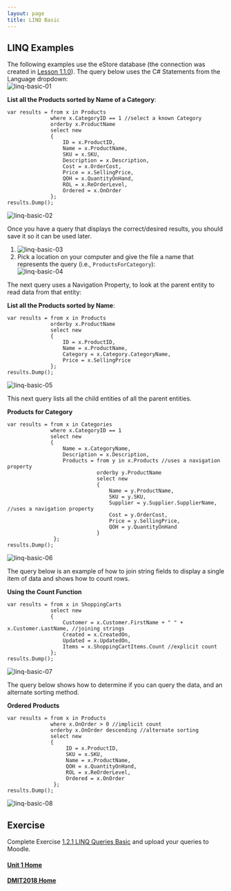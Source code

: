 ```yaml
---
layout: page
title: LINQ Basic
---
```


## LINQ Examples
The following examples use the eStore database (the connection was created in [Lesson 1.1.0](1_1_0.md)). The query below uses the C# Statements from the Language dropdown:<br>
![linq-basic-01](files/linq-basic-01.jpg)

**List all the Products sorted by Name of a Category**:

```
var results = from x in Products
              where x.CategoryID == 1 //select a known Category
              orderby x.ProductName
              select new
              {
                  ID = x.ProductID,
                  Name = x.ProductName,
                  SKU = x.SKU,
                  Description = x.Description,
                  Cost = x.OrderCost,
                  Price = x.SellingPrice, 
                  QOH = x.QuantityOnHand,
                  ROL = x.ReOrderLevel,
                  Ordered = x.OnOrder
              };
results.Dump();
```

![linq-basic-02](files/linq-basic-02.jpg)

Once you have a query that displays the correct/desired results, you should save it so it can be used later.
1. ![linq-basic-03](files/linq-basic-03.jpg)
2.	Pick a location on your computer and give the file a name that represents the query (i.e., `ProductsForCategory`):<br>
![linq-basic-04](files/linq-basic-04.jpg)

The next query uses a Navigation Property, to look at the parent entity to read data from that entity:

**List all the Products sorted by Name**:

```
var results = from x in Products
              orderby x.ProductName
              select new
              {
                  ID = x.ProductID,
                  Name = x.ProductName,
                  Category = x.Category.CategoryName,
                  Price = x.SellingPrice
              };
results.Dump();
```

![linq-basic-05](files/linq-basic-05.jpg)

This next query lists all the child entities of all the parent entities.

**Products for Category**

```
var results = from x in Categories
              where x.CategoryID == 1
              select new
              {
                  Name = x.CategoryName,
                  Description = x.Description,
                  Products = from y in x.Products //uses a navigation property
                             orderby y.ProductName
                             select new
                             {
                                 Name = y.ProductName,
                                 SKU = y.SKU,
                                 Supplier = y.Supplier.SupplierName, //uses a navigation property
                                 Cost = y.OrderCost,
                                 Price = y.SellingPrice,
                                 QOH = y.QuantityOnHand
                             }
               };
results.Dump();
```

![linq-basic-06](files/linq-basic-06.jpg)

The query below is an example of how to join string fields to display a single item of data and shows how to count rows.

**Using the Count Function**

```
var results = from x in ShoppingCarts
              select new
              {
                  Customer = x.Customer.FirstName + " " + x.Customer.LastName, //joining strings
                  Created = x.CreatedOn,
                  Updated = x.UpdatedOn,
                  Items = x.ShoppingCartItems.Count //explicit count
              };
results.Dump();
```

![linq-basic-07](files/linq-basic-07.jpg)

The query below shows how to determine if you can query the data, and an alternate sorting method.

**Ordered Products**

```
var results = from x in Products
              where x.OnOrder > 0 //implicit count
              orderby x.OnOrder descending //alternate sorting
              select new
              {
                   ID = x.ProductID,
                   SKU = x.SKU,
                   Name = x.ProductName,
                   QOH = x.QuantityOnHand,
                   ROL = x.ReOrderLevel,
                   Ordered = x.OnOrder
               };
results.Dump();
```

![linq-basic-08](files/linq-basic-08.jpg)

## Exercise
Complete Exercise [1.2.1 LINQ Queries Basic](1_2_1.md) and upload your queries to Moodle.

#### [Unit 1 Home](index.md)
#### [DMIT2018 Home](../)